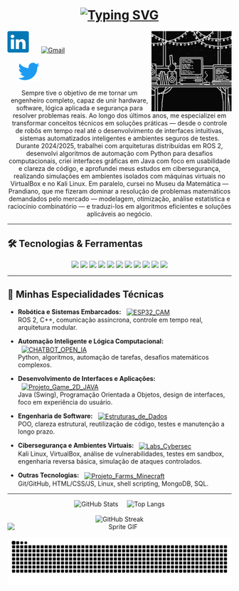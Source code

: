 <h1 align="center">
  <a href="https://git.io/typing-svg">
    <img
      src="https://readme-typing-svg.herokuapp.com/?font=Righteous&size=32&center=true&vCenter=true&width=700&height=80&duration=3500&color=58A6FF&lines=Ol%C3%A1%2C+sou+Miguel+Gengo;Engenheiro+da+Computa%C3%A7%C3%A3o;Backend+Developer;Rob%C3%B3tica+%E2%80%A2+ROS+2+%E2%80%A2+C%2B%2B;Java+%E2%80%A2+Python;Clean+Code+%26+Alta+Performance"
      alt="Typing SVG"
    />
  </a>
</h1>



<div align="left">
  <!-- GIF à direita (do código antigo) -->
  <img src="https://raw.githubusercontent.com/Gengo250/Gengo250/main/assets/robot.gif"
       alt="Dev desk animation" align="right" width="180" />
  
[<img alt="LinkedIn" width="48" height="48" src="assets/icons/linkedin.svg" />][linkedin]
&nbsp;&nbsp;&nbsp;&nbsp;&nbsp;
[<img alt="Gmail" width="48" height="48" src="https://cdn.simpleicons.org/gmail/EA4335" />][gmail]
&nbsp;&nbsp;&nbsp;&nbsp;&nbsp;
<!--[<img alt="Instagram" width="48" height="48" src="assets/icons/instagram.svg" />][instagram]-->
&nbsp;&nbsp;&nbsp;&nbsp;&nbsp;
[<img alt="Twitter/X" width="48" height="48" src="assets/icons/twitter.svg" />][twitter]
</p>

[linkedin]: https://www.linkedin.com/in/miguel-gengo-8157b72a1
[gmail]: mailto:miguelgengo28@gmail.com
<!--[instagram]: https://instagram.com/_geng0_-->
[twitter]: https://twitter.com/_geng0_


<p align="center" style="max-width: 800px; margin: auto;"> 
Sempre tive o objetivo de me tornar um engenheiro completo, capaz de unir hardware, software, lógica aplicada e segurança para resolver problemas reais. Ao longo dos últimos anos, me especializei em transformar conceitos técnicos em soluções práticas — desde o controle de robôs em tempo real até o desenvolvimento de interfaces intuitivas, sistemas automatizados inteligentes e ambientes seguros de testes. Durante 2024/2025, trabalhei com arquiteturas distribuídas em ROS 2, desenvolvi algoritmos de automação com Python para desafios computacionais, criei interfaces gráficas em Java com foco em usabilidade e clareza de código, e aprofundei meus estudos em cibersegurança, realizando simulações em ambientes isolados com máquinas virtuais no VirtualBox e no Kali Linux. Em paralelo, cursei no Museu da Matemática — Prandiano, que me fizeram dominar a resolução de problemas matemáticos demandados pelo mercado — modelagem, otimização, análise estatística e raciocínio combinatório — e traduzi-los em algoritmos eficientes e soluções aplicáveis ao negócio. 
</p>


---


## 🛠️ Tecnologias & Ferramentas

<p align="center">
  <img src="https://img.shields.io/badge/ROS2-F4F4F4?style=for-the-badge&logo=ros&logoColor=black"/>
  <img src="https://img.shields.io/badge/C++-00599C?style=for-the-badge&logo=c%2B%2B&logoColor=white"/>
  <img src="https://img.shields.io/badge/Python-3776AB?style=for-the-badge&logo=python&logoColor=white"/>
  <img src="https://img.shields.io/badge/Java-ED8B00?style=for-the-badge&logo=java&logoColor=white"/>
  <img src="https://img.shields.io/badge/Ubuntu-E95420?style=for-the-badge&logo=ubuntu&logoColor=white"/>
  <img src="https://img.shields.io/badge/VS%20Code-007ACC?style=for-the-badge&logo=visual-studio-code&logoColor=white"/>
  <img src="https://img.shields.io/badge/Kali_Linux-557C94?style=for-the-badge&logo=kalilinux&logoColor=white"/>
  <img src="https://img.shields.io/badge/VirtualBox-183A61?style=for-the-badge&logo=virtualbox&logoColor=white"/>
  <img src="https://img.shields.io/badge/Cybersecurity-181717?style=for-the-badge&logo=cyberdefense&logoColor=white"/>
  <img src="https://img.shields.io/badge/Arch%20Linux-1793D1?style=flat-square&logo=archlinux&logoColor=white"/>
  <img src="https://img.shields.io/badge/C-A8B9CC?style=flat-square&logo=c&logoColor=white"/>
</p>

--- 

## 🧠 Minhas Especialidades Técnicas

- **Robótica e Sistemas Embarcados:**
  <a href="https://github.com/Gengo250/ESP32_CAM"><img alt="ESP32_CAM" height="26" style="vertical-align:middle; margin-left:8px;" src="https://img.shields.io/badge/ESP32_CAM-ED1C24?style=for-the-badge&logo=espressif&logoColor=white"/></a>  
  ROS 2, C++, comunicação assíncrona, controle em tempo real, arquitetura modular.

- **Automação Inteligente e Lógica Computacional:**
  <a href="https://github.com/Gengo250/CHATBOT_OPEN_IA"><img alt="CHATBOT_OPEN_IA" height="26" style="vertical-align:middle; margin-left:8px;" src="https://img.shields.io/badge/CHATBOT_OPEN_IA-000?style=for-the-badge&logo=python&logoColor=white"/></a>  
  Python, algoritmos, automação de tarefas, desafios matemáticos complexos.

- **Desenvolvimento de Interfaces e Aplicações:**
  <a href="https://github.com/Gengo250/Projeto_Game_2d_JAVA"><img alt="Projeto_Game_2D_JAVA" height="26" style="vertical-align:middle; margin-left:8px;" src="https://img.shields.io/badge/Projeto_Game_2D_JAVA-B07219?style=for-the-badge&logo=java&logoColor=white"/></a>  
  Java (Swing), Programação Orientada a Objetos, design de interfaces, foco em experiência do usuário.

- **Engenharia de Software:**
  <a href="https://github.com/Gengo250/Projeto_1_ESTRUTURA_DE_DADOS"><img alt="Estruturas_de_Dados" height="26" style="vertical-align:middle; margin-left:8px;" src="https://img.shields.io/badge/Estruturas_de_Dados-2E7D32?style=for-the-badge&logo=c&logoColor=white"/></a>  
  POO, clareza estrutural, reutilização de código, testes e manutenção a longo prazo.

- **Cibersegurança e Ambientes Virtuais:**
  <a href="https://github.com/Gengo250"><img alt="Labs_Cybersec" height="26" style="vertical-align:middle; margin-left:8px;" src="https://img.shields.io/badge/Labs_Cybersec-557C94?style=for-the-badge&logo=kalilinux&logoColor=white"/></a>  
  Kali Linux, VirtualBox, análise de vulnerabilidades, testes em sandbox, engenharia reversa básica, simulação de ataques controlados.

- **Outras Tecnologias:**
  <a href="https://github.com/Gengo250/Projeto_Farms_Minecraft"><img alt="Projeto_Farms_Minecraft" height="26" style="vertical-align:middle; margin-left:8px;" src="https://img.shields.io/badge/Projeto_Farms_Minecraft-0E7C86?style=for-the-badge&logo=javascript&logoColor=white"/></a>  
  Git/GitHub, HTML/CSS/JS, Linux, shell scripting, MongoDB, SQL.

  
---

<!-- Stats + Top Langs + Streak (centralizados, sem tabela) -->
<div align="center">
  <img
    src="https://github-readme-stats.vercel.app/api?username=Gengo250&show_icons=true&theme=radical&hide_border=true"
    alt="GitHub Stats" width="430" />
  &nbsp;&nbsp;&nbsp;
  <img
    src="https://github-readme-stats.vercel.app/api/top-langs/?username=Gengo250&layout=compact&theme=radical&hide_border=true"
    alt="Top Langs" width="370" />
  <br/><br/>
  <img
    src="https://streak-stats.demolab.com/?user=Gengo250&theme=radical&hide_border=true"
    alt="GitHub Streak" width="820" />
</div>

<!-- GIFs empilhados (levemente menores) -->
<div align="center">
  <img
    src="https://blogger.googleusercontent.com/img/b/R29vZ2xl/AVvXsEgurK0DVZkdihCB2PprxSNJ741GCke6ulREeBBQqvht7lPr5PcHTEUfIROvg4SkxdYmx0AKOq4GTgEFGJsmfKAy4lhAB6jO6uoNQGIWhoa1OzLYeJFBBW8hRScKm8Pl9Lnz_bO0dtxRb60/s1600/20.gif"
    alt="Sprite GIF" width="760" style="max-width: 100%; display: block; margin: 0 auto 14px;" />
 







<p align="center">
  <img src="https://raw.githubusercontent.com/Gengo250/Gengo250/output/snake.svg" alt="Snake animation" />
</p>
